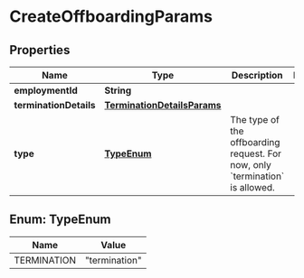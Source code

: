 

# CreateOffboardingParams


## Properties

| Name | Type | Description | Notes |
|------------ | ------------- | ------------- | -------------|
|**employmentId** | **String** |  |  |
|**terminationDetails** | [**TerminationDetailsParams**](TerminationDetailsParams.md) |  |  |
|**type** | [**TypeEnum**](#TypeEnum) | The type of the offboarding request. For now, only &#x60;termination&#x60; is allowed. |  |



## Enum: TypeEnum

| Name | Value |
|---- | -----|
| TERMINATION | &quot;termination&quot; |



